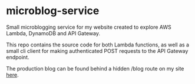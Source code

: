 # microblog-service

Small microblogging service for my website created to explore AWS Lambda, DynamoDB and API Gateway.

This repo contains the source code for both Lambda functions, as well as a small cli client for making authenticated POST requests to the API Gateway endpoint.

The production blog can be found behind a hidden /blog route on my site [here](https://leyland.dev/blog).
